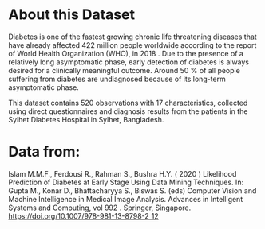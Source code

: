 # About this Dataset
Diabetes is one of the fastest growing chronic life threatening diseases that have already affected  422  million people worldwide according to the report of World Health Organization (WHO), in  2018 . Due to the presence of a relatively long asymptomatic phase, early detection of diabetes is always desired for a clinically meaningful outcome. Around  50 % of all people suffering from diabetes are undiagnosed because of its long-term asymptomatic phase.

This dataset contains  520  observations with  17  characteristics, collected using direct questionnaires and diagnosis results from the patients in the Sylhet Diabetes Hospital in Sylhet, Bangladesh.

# Data from:
Islam M.M.F., Ferdousi R., Rahman S., Bushra H.Y. ( 2020 ) Likelihood Prediction of Diabetes at Early Stage Using Data Mining Techniques. In: Gupta M., Konar D., Bhattacharyya S., Biswas S. (eds) Computer Vision and Machine Intelligence in Medical Image Analysis. Advances in Intelligent Systems and Computing, vol  992 . Springer, Singapore. https://doi.org/10.1007/978-981-13-8798-2_12
